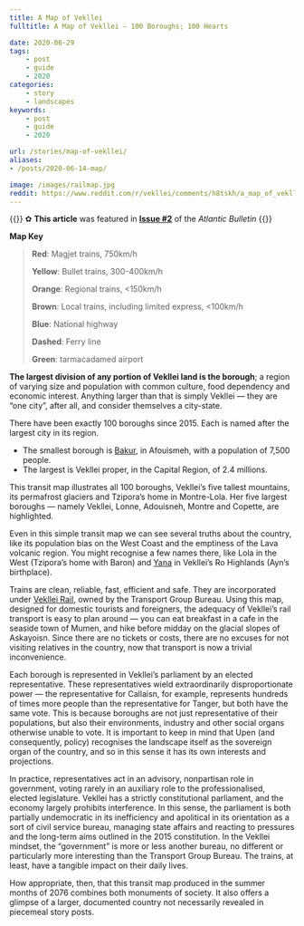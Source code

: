 ```yaml
---
title: A Map of Vekllei
fulltitle: A Map of Vekllei — 100 Boroughs; 100 Hearts

date: 2020-06-29
tags:
    - post
    - guide
    - 2020
categories:
    - story
    - landscapes
keywords:
    - post
    - guide
    - 2020

url: /stories/map-of-vekllei/
aliases:
- /posts/2020-06-14-map/

image: /images/railmap.jpg
reddit: https://www.reddit.com/r/vekllei/comments/h8tskh/a_map_of_vekllei_100_boroughs_100_hearts/
---
```

{{<note story>}}
✿ **This article** was featured in [**Issue #2**](/news/bulletin/2020/2) of the *Atlantic Bulletin*
{{</note>}}

**Map Key**

>**Red**: Magjet trains, 750km/h
>
>**Yellow**: Bullet trains, 300-400km/h
>
>**Orange**: Regional trains, <150km/h
>
>**Brown**: Local trains, including limited express, <100km/h
>
>**Blue**: National highway
>
>**Dashed**: Ferry line
>
>**Green**: tarmacadamed airport

**The largest division of any portion of Vekllei land is the borough**; a region of varying size and population with common culture, food dependency and economic interest. Anything larger than that is simply Vekllei — they are “one city”, after all, and consider themselves a city-state.

There have been exactly 100 boroughs since 2015. Each is named after the largest city in its region.

* The smallest borough is [Bakur](/factbook/landscape/boroughs/bakur), in Afouismeh, with a population of 7,500 people.
* The largest is Vekllei proper, in the Capital Region, of 2.4 millions.

This transit map illustrates all 100 boroughs, Vekllei’s five tallest mountains, its permafrost glaciers and Tzipora’s home in Montre-Lola. Her five largest boroughs — namely Vekllei, Lonne, Adouisneh, Montre and Copette, are highlighted.

Even in this simple transit map we can see several truths about the country, like its population bias on the West Coast and the emptiness of the Lava volcanic region. You might recognise a few names there, like Lola in the West (Tzipora’s home with Baron) and [Yana](/factbook/landscape/boroughs/yana) in Vekllei’s Ro Highlands (Ayn’s birthplace).

Trains are clean, reliable, fast, efficient and safe. They are incorporated under [Vekllei Rail](https://www.reddit.com/r/vekllei/comments/cr65zu/the_people_of_veklleis_railway_plus_dog/), owned by the Transport Group Bureau. Using this map, designed for domestic tourists and foreigners, the adequacy of Vekllei’s rail transport is easy to plan around — you can eat breakfast in a cafe in the seaside town of Mumen, and hike before midday on the glacial slopes of Askayoisn. Since there are no tickets or costs, there are no excuses for not visiting relatives in the country, now that transport is now a trivial inconvenience.

Each borough is represented in Vekllei’s parliament by an elected representative. These representatives wield extraordinarily disproportionate power — the representative for Callaisn, for example, represents hundreds of times more people than the representative for Tanger, but both have the same vote. This is because boroughs are not just representative of their populations, but also their environments, industry and other social organs otherwise unable to vote. It is important to keep in mind that Upen (and consequently, policy) recognises the landscape itself as the sovereign organ of the country, and so in this sense it has its own interests and projections.

In practice, representatives act in an advisory, nonpartisan role in government, voting rarely in an auxiliary role to the professionalised, elected legislature. Vekllei has a strictly constitutional parliament, and the economy largely prohibits interference. In this sense, the parliament is both partially undemocratic in its inefficiency and apolitical in its orientation as a sort of civil service bureau, managing state affairs and reacting to pressures and the long-term aims outlined in the 2015 constitution. In the Vekllei mindset, the “government” is more or less another bureau, no different or particularly more interesting than the Transport Group Bureau. The trains, at least, have a tangible impact on their daily lives.

How appropriate, then, that this transit map produced in the summer months of 2076 combines both monuments of society. It also offers a glimpse of a larger, documented country not necessarily revealed in piecemeal story posts.
